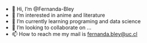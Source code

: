 - 👋 Hi, I’m @Fernanda-Bley
- 👀 I’m interested in anime and literature
- 🌱 I’m currently learning programing and data science
- 💞️ I’m looking to collaborate on ...
- 📫 How to reach me my mail is fernanda.bley@uc.cl

<!---
Fernanda-Bley/Fernanda-Bley is a ✨ special ✨ repository because its `README.md` (this file) appears on your GitHub profile.
You can click the Preview link to take a look at your changes.
--->
